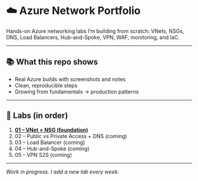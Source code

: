 # ☁️ Azure Network Portfolio

Hands-on Azure networking labs I’m building from scratch: VNets, NSGs, DNS, Load Balancers, Hub-and-Spoke, VPN, WAF, monitoring, and IaC.

---

## 📚 What this repo shows
- Real Azure builds with screenshots and notes
- Clean, reproducible steps
- Growing from fundamentals → production patterns

---

## 📌 Labs (in order)
1. **[01 – VNet + NSG (foundation)](./01-📌-VNet-NSG/README.md)**
2. 02 – Public vs Private Access + DNS (coming)
3. 03 – Load Balancer (coming)
4. 04 – Hub-and-Spoke (coming)
5. 05 – VPN S2S (coming)

---

*Work in progress. I add a new lab every week.*
